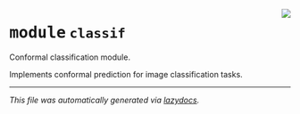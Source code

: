 <!-- markdownlint-disable -->

<a href="https://github.com/leoandeol/cods/blob/main/cods/classif/__init__.py#L0"><img align="right" style="float:right;" src="https://img.shields.io/badge/-source-cccccc?style=flat-square"></a>

# <kbd>module</kbd> `classif`
Conformal classification module. 

Implements conformal prediction for image classification tasks. 





---

_This file was automatically generated via [lazydocs](https://github.com/ml-tooling/lazydocs)._
